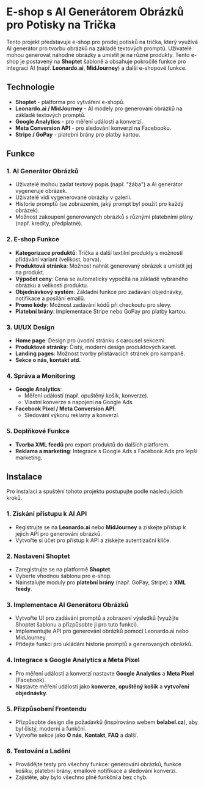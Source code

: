 # E-shop s AI Generátorem Obrázků pro Potisky na Trička

Tento projekt představuje e-shop pro prodej potisků na trička, který využívá AI generátor pro tvorbu obrázků na základě textových promptů. Uživatelé mohou generovat náhodné obrázky a umístit je na různé produkty. Tento e-shop je postavený na **Shoptet** šabloně a obsahuje pokročilé funkce pro integraci AI (např. **Leonardo.ai**, **MidJourney**) a další e-shopové funkce.

## Technologie

- **Shoptet** - platforma pro vytváření e-shopů.
- **Leonardo.ai / MidJourney** - AI modely pro generování obrázků na základě textových promptů.
- **Google Analytics** - pro měření událostí a konverzí.
- **Meta Conversion API** - pro sledování konverzí na Facebooku.
- **Stripe / GoPay** - platební brány pro platby kartou.
  
## Funkce

### 1. **AI Generátor Obrázků**
   - Uživatelé mohou zadat textový popis (např. "žába") a AI generátor vygeneruje obrázek.
   - Uživatelé vidí vygenerované obrázky v galerii.
   - Historie promptů (se zobrazením, jaký prompt byl použit pro každý obrázek).
   - Možnost zakoupení generovaných obrázků s různými platebními plány (např. kredity, předplatné).
   
### 2. **E-shop Funkce**
   - **Kategorizace produktů**: Trička a další textilní produkty s možností přidávání variant (velikost, barva).
   - **Produktová stránka**: Možnost nahrát generovaný obrázek a umístit jej na produkt.
   - **Výpočet ceny**: Cena se automaticky vypočítá na základě vybraného obrázku a velikosti produktu.
   - **Objednávkový systém**: Základní funkce pro zadávání objednávky, notifikace a posílání emailů.
   - **Promo kódy**: Možnost zadávání kódů při checkoutu pro slevy.
   - **Platební brány**: Implementace Stripe nebo GoPay pro platby kartou.

### 3. **UI/UX Design**
   - **Home page**: Design pro úvodní stránku s carousel sekcemi.
   - **Produktové stránky**: Čistý, moderní design produktových karet.
   - **Landing pages**: Možnost tvorby přistávacích stránek pro kampaně.
   - **Sekce o nás, kontakt atd.**

### 4. **Správa a Monitoring**
   - **Google Analytics**:
     - Měření událostí (např. opuštěný košík, konverze).
     - Vlastní konverze a napojení na Google Ads.
   - **Facebook Pixel / Meta Conversion API**:
     - Sledování výkonu reklamy a konverzí.
   
### 5. **Doplňkové Funkce**
   - **Tvorba XML feedů** pro export produktů do dalších platforem.
   - **Reklama a marketing**: Integrace s Google Ads a Facebook Ads pro lepší marketing.

## Instalace

Pro instalaci a spuštění tohoto projektu postupujte podle následujících kroků.

### 1. **Získání přístupu k AI API**
   - Registrujte se na **Leonardo.ai** nebo **MidJourney** a získejte přístup k jejich API pro generování obrázků.
   - Vytvořte si účet pro přístup k API a získejte autentizační klíče.

### 2. **Nastavení Shoptet**
   - Zaregistrujte se na platformě **Shoptet**.
   - Vyberte vhodnou šablonu pro e-shop.
   - Nainstalujte moduly pro **platební brány** (např. GoPay, Stripe) a **XML feedy**.

### 3. **Implementace AI Generátoru Obrázků**
   - Vytvořte UI pro zadávání promptů a zobrazení výsledků (využijte Shoptet šablonu a přizpůsobte ji pro tuto funkci).
   - Implementujte API pro generování obrázků pomocí Leonardo.ai nebo MidJourney.
   - Přidejte funkci pro ukládání historie promptů a generovaných obrázků.

### 4. **Integrace s Google Analytics a Meta Pixel**
   - Pro měření událostí a konverzí nastavte **Google Analytics** a **Meta Pixel** (Facebook).
   - Nastavte měření událostí jako **konverze**, **opuštěný košík** a **vytvoření objednávky**.

### 5. **Přizpůsobení Frontendu**
   - Přizpůsobte design dle požadavků (inspirováno webem **belabel.cz**), aby byl čistý, moderní a funkční.
   - Vytvořte sekce jako **O nás**, **Kontakt**, **FAQ** a další.

### 6. **Testování a Ladění**
   - Provádějte testy pro všechny funkce: generování obrázků, funkce košíku, platební brány, emailové notifikace a sledování konverzí.
   - Zajistěte, aby bylo všechno plně funkční a bez chyb.